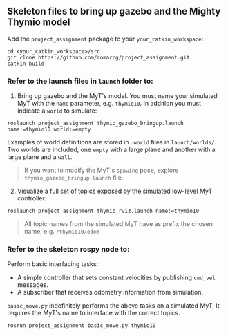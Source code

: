 ## Skeleton files to bring up gazebo and the Mighty Thymio model

Add the `project_assignment` package to your `your_catkin_workspace`:

```
cd <your_catkin_workspace>/src
git clone https://github.com/romarcg/project_assignment.git
catkin build
```

### Refer to the launch files in `launch` folder to:

1. Bring up gazebo and the MyT's model. You must name your simulated MyT with the `name` parameter, e.g. `thymio10`. In addition you must indicate a `world` to simulate:

```
roslaunch project_assignment thymio_gazebo_bringup.launch name:=thymio10 world:=empty
```

Examples of world definitions are stored in `.world` files in `launch/worlds/`. Two worlds are included, one `empty` with a large plane and another with a large plane and a `wall`.

> If you want to modify the MyT's `spawing` pose, explore `thymio_gazebo_bringup.launch` file.


2. Visualize a full set of topics exposed by the simulated low-level MyT controller:

```
roslaunch project_assignment thymio_rviz.launch name:=thymio10
```

> All topic names from the simulated MyT have as prefix
> the chosen name, e.g. `/thymio10/odom`


### Refer to the skeleton rospy node to:

Perform basic interfacing tasks:
* A simple controller that sets constant velocities by publishing `cmd_vel` messages.
* A subscriber that receives odometry information from simulation.

`basic_move.py` indefinitely performs the above tasks on a simulated MyT. It requires the MyT's name to interface with the correct topics.

```
rosrun project_assignment basic_move.py thymio10
```
